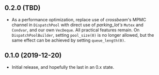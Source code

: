 ## 0.2.0 (TBD)

* As a performance optimization, replace use of _crossbeam_'s MPMC channel in
  `DispatchPool` with direct use of _parking_lot's_ `Mutex` and `Condvar`, and
  our own `VecDeque`.  All practical features remain.  On
  `DispatchPoolBuilder`, setting `pool_size(0)` is no longer allowed, but the
  same effect can be achieved by setting `queue_length(0)`.

## 0.1.0 (2019-12-20)

* Initial release, and hopefully the last in an 0.x state.
